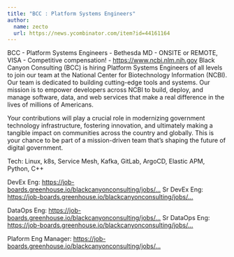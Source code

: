 ```yaml
---
title: "BCC : Platform Systems Engineers"
author:
  name: zecto
  url: https://news.ycombinator.com/item?id=44161164
---
```


<JobNavigation />

BCC - Platform Systems Engineers - Bethesda MD - ONSITE or REMOTE, VISA - Competitive compensation! - <a href="https:&#x2F;&#x2F;www.ncbi.nlm.nih.gov" rel="nofollow">https:&#x2F;&#x2F;www.ncbi.nlm.nih.gov</a> Black Canyon Consulting (BCC) is hiring Platform Systems Engineers of all levels to join our team at the National Center for Biotechnology Information (NCBI).
Our team is dedicated to building cutting-edge tools and systems. Our mission is to empower developers across NCBI to build, deploy, and manage software, data, and web services that make a real difference in the lives of millions of Americans.

Your contributions will play a crucial role in modernizing government technology infrastructure, fostering innovation, and ultimately making a tangible impact on communities across the country and globally. This is your chance to be part of a mission-driven team that’s shaping the future of digital government.

Tech: Linux, k8s, Service Mesh, Kafka, GitLab, ArgoCD, Elastic APM, Python, C++

DevEx Eng: <a href="https:&#x2F;&#x2F;job-boards.greenhouse.io&#x2F;blackcanyonconsulting&#x2F;jobs&#x2F;5531216003" rel="nofollow">https:&#x2F;&#x2F;job-boards.greenhouse.io&#x2F;blackcanyonconsulting&#x2F;jobs&#x2F;...</a>
Sr DevEx Eng: <a href="https:&#x2F;&#x2F;job-boards.greenhouse.io&#x2F;blackcanyonconsulting&#x2F;jobs&#x2F;6561833003" rel="nofollow">https:&#x2F;&#x2F;job-boards.greenhouse.io&#x2F;blackcanyonconsulting&#x2F;jobs&#x2F;...</a>

DataOps Eng: <a href="https:&#x2F;&#x2F;job-boards.greenhouse.io&#x2F;blackcanyonconsulting&#x2F;jobs&#x2F;5754387003" rel="nofollow">https:&#x2F;&#x2F;job-boards.greenhouse.io&#x2F;blackcanyonconsulting&#x2F;jobs&#x2F;...</a>
Sr DataOps Eng: <a href="https:&#x2F;&#x2F;job-boards.greenhouse.io&#x2F;blackcanyonconsulting&#x2F;jobs&#x2F;6562584003" rel="nofollow">https:&#x2F;&#x2F;job-boards.greenhouse.io&#x2F;blackcanyonconsulting&#x2F;jobs&#x2F;...</a>

Plaform Eng Manager: <a href="https:&#x2F;&#x2F;job-boards.greenhouse.io&#x2F;blackcanyonconsulting&#x2F;jobs&#x2F;6561852003" rel="nofollow">https:&#x2F;&#x2F;job-boards.greenhouse.io&#x2F;blackcanyonconsulting&#x2F;jobs&#x2F;...</a>
<JobApplication />
